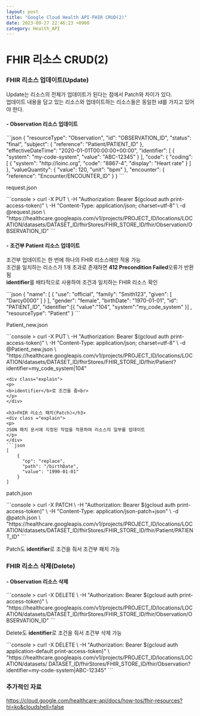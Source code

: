 ```yaml
---
layout: post
title: "Google Cloud Health API-FHIR CRUD(2)"
date: 2023-09-27 22:46:23 +0900
category: Health_API
---
```

# FHIR 리소스 CRUD(2)

<h3>FHIR 리소스 업데이트(Update)</h3>
<div class="explain">
Update는 리소스의 전체가 업데이트가 된다는 점에서 Patch와 차이가 있다.<br>
업데이트 내용을 담고 있는 리소스와 업데이트하는 리소스들은 동일한 id를 가지고 있어야 한다.
</div>
<h4>-&nbsp;Observation 리소스 업데이트</h4>
```json
{
  "resourceType": "Observation",
  "id": "OBSERVATION_ID",
  "status": "final",
  "subject": {
    "reference": "Patient/PATIENT_ID"
  },
  "effectiveDateTime": "2020-01-01T00:00:00+00:00",
  "identifier": [
    {
      "system": "my-code-system",
      "value": "ABC-12345"
    }
  ],
  "code": {
    "coding": [
      {
        "system": "http://loinc.org",
        "code": "8867-4",
        "display": "Heart rate"
      }
    ]
  },
  "valueQuantity": {
    "value": 120,
    "unit": "bpm"
  },
  "encounter": {
    "reference": "Encounter/ENCOUNTER_ID"
  }
}
```
<div class="explain">
<p><span class="file">request.json</span>
</p>
</div>
```console
> curl -X PUT \
    -H "Authorization: Bearer $(gcloud auth print-access-token)" \
    -H "Content-Type: application/json; charset=utf-8" \
    -d @request.json \
    "https://healthcare.googleapis.com/v1/projects/PROJECT_ID/locations/LOCATION/datasets/DATASET_ID/fhirStores/FHIR_STORE_ID/fhir/Observation/OBSERVATION_ID"
```
<h4>-&nbsp;조건부 Patient 리소스 업데이트</h4>
<div class="explain">
<p>조건부 업데이트는 한 번에 하나의 FHIR 리소스에만 적용 가능<br>
조건을 일치하는 리소스가 1개 초과로 존재하면 <b>412 Precondition Failed</b>오류가 반환됨<br>
<b>identifier</b>를 배타적으로 사용하여 조건과 일치하는 FHIR 리소스 확인
</p>
</div>
```json
{
    "name": [
      {
        "use": "official",
        "family": "Smith123",
        "given": [
          "Darcy0000"
        ]
      }
    ],
    "gender": "female",
    "birthDate": "1970-01-01",
    "id": "PATIENT_ID",
    "identifier":[{
      "value":"104",
      "system":"my_code_system"
    }]
    ,
    "resourceType": "Patient"
}
```
<div class="explain">
<p>
<span class="file">Patient_new.json</span>
</p>
</div>
```console
> curl -X PUT \
    -H "Authorization: Bearer $(gcloud auth print-access-token)" \
    -H "Content-Type: application/json; charset=utf-8" \
    -d @Patient_new.json \
"https://healthcare.googleapis.com/v1/projects/PROJECT_ID/locations/LOCATION/datasets/DATASET_ID/fhirStores/FHIR_STORE_ID/fhir/Patient?identifier=my_code_system|104"

```
<div class="explain">
<p>
<b>identifier</b>로 조건을 줌<br>
</p>
</div>

<h3>FHIR 리소스 패치(Patch)</h3>
<div class ="explain">
<p>
JSON 패치 문서에 지정된 작업을 적용하여 리소스의 일부를 업데이트
</p>
</div>
```json
[
    {
      "op": "replace",
      "path": "/birthDate",
      "value": "1990-01-01"
    }
]
```
<div class="explain">
<p>
<span class="file">patch.json</span>
</p>
</div>
```console
> curl -X PATCH \
    -H "Authorization: Bearer $(gcloud auth print-access-token)" \
    -H "Content-Type: application/json-patch+json" \
    -d @patch.json \
    "https://healthcare.googleapis.com/v1/projects/PROJECT_ID/locations/LOCATION/datasets/DATASET_ID/fhirStores/FHIR_STORE_ID/fhir/Patient/PATIENT_ID"
```
<div class="explain">
<p>
Patch도 <b>identifier</b>로 조건을 줘서 조건부 패치 가능
</p>
</div>

<h3>FHIR 리소스 삭제(Delete)</h3>
<h4>-&nbsp;Observation 리소스 삭제</h4>
```console
> curl -X DELETE \
    -H "Authorization: Bearer $(gcloud auth print-access-token)" \
    "https://healthcare.googleapis.com/v1/projects/PROJECT_ID/locations/LOCATION/datasets/DATASET_ID/fhirStores/FHIR_STORE_ID/fhir/Observation/OBSERVATION_ID"
```
<div class="explain">
<p>
Delete도 <b>identifier</b>로 조건을 줘서 조건부 삭제 가능
</p>
</div>
```console
> curl -X DELETE \
    -H "Authorization: Bearer $(gcloud auth application-default print-access-token)" \
    "https://healthcare.googleapis.com/v1/projects/PROJECT_ID/locations/LOCATION/datasets/
    DATASET_ID/fhirStores/FHIR_STORE_ID/fhir/Observation?identifier=my-code-system|ABC-12345"
```

<h3>추가적인 자료</h3>
<a href="https://cloud.google.com/healthcare-api/docs/how-tos/fhir-resources?hl=ko&cloudshell=false">https://cloud.google.com/healthcare-api/docs/how-tos/fhir-resources?hl=ko&cloudshell=false</a>

